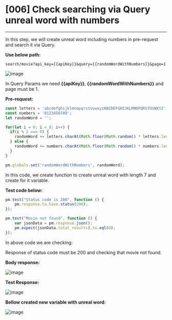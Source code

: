 # [006]  Check searching via Query unreal word with numbers
___

In this step, we will create unreal word including numbers in pre-request and search it via Query.

__Use below path:__
```
search/movie?api_key={{apiKey}}&query={{randomWordWithNumbers}}&page=1
```
![image](https://user-images.githubusercontent.com/122685448/231405882-68aec0ce-56bf-49fb-97e0-1d9bd962dcd0.png)
 
In Query Params we need __{{apiKey}}__, __{{randomWordWithNumbers}}__ and page must be 1.

__Pre-request:__
``` js {.line-numbers}
const letters = 'abcdefghijklmnopqrstuvwxyzABCDEFGHIJKLMNOPQRSTUVWXYZ';
const numbers = '0123456789';
let randomWord = '';

for(let i = 0; i < 8; i++) {
  if(i % 2 === 0) {
    randomWord += letters.charAt(Math.floor(Math.random() * letters.length));
  } else {
    randomWord += numbers.charAt(Math.floor(Math.random() * numbers.length));
  }
}

pm.globals.set('randomWordWithNumbers', randomWord);
```

In this code, we create function to create unreal word with length 7 and create for it variable.

__Test code below:__
``` js {.line-numbers}
pm.test("Status code is 200", function () {
    pm.response.to.have.status(200);
});

pm.test("Movie not found", function () {
    var jsonData = pm.response.json();
    pm.expect(jsonData.total_results).to.eql(0);
});
```
In above code we are checking:

Response of status code must be 200 and checking that movie not found.

__Body response:__

![image](https://user-images.githubusercontent.com/122685448/231405929-7093d8e8-b5b0-48e2-901d-c8e97008c11a.png)
 
__Test Response:__

![image](https://user-images.githubusercontent.com/122685448/231405961-5d05df27-922b-4d7e-9ba5-b53e30ac2e63.png)
 
__Bellow created new variable with unreal word:__

![image](https://user-images.githubusercontent.com/122685448/231405983-4ded0208-8d2b-4313-afa5-3bbd822e97b4.png)
 

